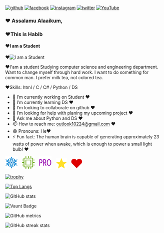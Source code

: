 [<img src='https://cdn.jsdelivr.net/npm/simple-icons@3.0.1/icons/github.svg' alt='github' height='40'>](https://github.com/Habib-2024)  [<img src='https://cdn.jsdelivr.net/npm/simple-icons@3.0.1/icons/facebook.svg' alt='facebook' height='40'>](https://www.facebook.com/https://www.facebook.com/224HaBiB?mibextid=ZbWKwL)  [<img src='https://cdn.jsdelivr.net/npm/simple-icons@3.0.1/icons/instagram.svg' alt='instagram' height='40'>](https://www.instagram.com/https://www.instagram.com//)  [<img src='https://cdn.jsdelivr.net/npm/simple-icons@3.0.1/icons/twitter.svg' alt='twitter' height='40'>](https://twitter.com/https://x.com/HaBiB10224?t=2xtOvARldGexxhEIWx1kww&s=09)  [<img src='https://cdn.jsdelivr.net/npm/simple-icons@3.0.1/icons/youtube.svg' alt='YouTube' height='40'>](https://www.youtube.com/channel/https://youtube.com/@inspireloop-o7p?si=TbSnVjJtc4TjrqdR)  

### ❤️ Assalamu Alaaikum,
### ❤️This is Habib
#### ❤️I am a Student
❤️![I am a Student](https://x.com/HaBiB10224/header_photo)

❤️I'am a student Studying computer science and engineering department. Want to change myself through hard work. I want to do something for common man. I prefer milk tea, not colored tea.

❤️Skills: html / C / C# / Python / DS

- 🔭 I’m currently working on Student ❤️
- 🌱 I’m currently learning DS ❤️
- 👯 I’m looking to collaborate on github ❤️
- 🤔 I’m looking for help with planing my upcoming project ❤️
- 💬 Ask me about Python and DS ❤️
- 📫 How to reach me: outlook10224@gmail.com ❤️
- 😄 Pronouns: He❤️
- ⚡ Fun fact: The human brain is capable of generating approximately 23 watts of power when awake, which is enough to power a small light bulb! ❤️




<a href='https://archiveprogram.github.com/'><img src='https://raw.githubusercontent.com/acervenky/animated-github-badges/master/assets/acbadge.gif' width='40' height='40'></a> <a href='https://docs.github.com/en/developers'><img src='https://raw.githubusercontent.com/acervenky/animated-github-badges/master/assets/devbadge.gif' width='40' height='40'></a> <a href='https://github.com/pricing'><img src='https://raw.githubusercontent.com/acervenky/animated-github-badges/master/assets/pro.gif' width='40' height='40'></a> <a href='https://stars.github.com/'><img src='https://raw.githubusercontent.com/acervenky/animated-github-badges/master/assets/starbadge.gif' width='35' height='35'></a> <a href='https://docs.github.com/en/github/supporting-the-open-source-community-with-github-sponsors'><img src='https://raw.githubusercontent.com/acervenky/animated-github-badges/master/assets/sponsorbadge.gif' width='35' height='35'></a> 

[![trophy](https://github-profile-trophy.vercel.app/?username=Habib-2024)](https://github.com/ryo-ma/github-profile-trophy)

[![Top Langs](https://github-readme-stats.vercel.app/api/top-langs/?username=Habib-2024)](https://github.com/anuraghazra/github-readme-stats)

![GitHub stats](https://github-readme-stats.vercel.app/api?username=Habib-2024&show_icons=true&count_private=true)  

![Vaunt Badge](https://api.vaunt.dev/v1/github/entities/Habib-2024/contributions?format=svg&private=true)  

![GitHub metrics](https://metrics.lecoq.io/Habib-2024)  

![GitHub streak stats](https://streak-stats.demolab.com/?user=Habib-2024)  

